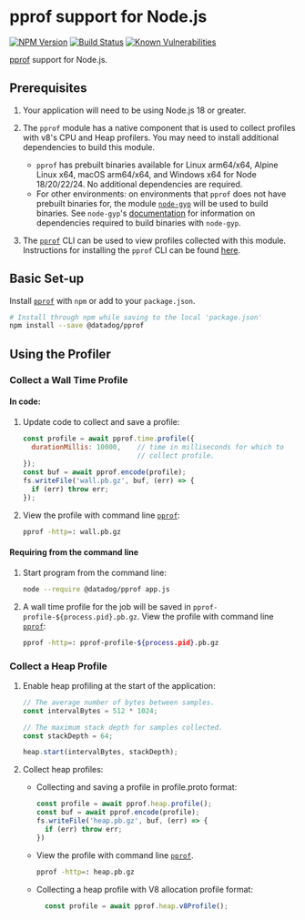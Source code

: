 # pprof support for Node.js

[![NPM Version][npm-image]][npm-url]
[![Build Status][build-image]][build-url]
[![Known Vulnerabilities][snyk-image]][snyk-url]

[pprof][pprof-url] support for Node.js.

## Prerequisites
1. Your application will need to be using Node.js 18 or greater.

2. The `pprof` module has a native component that is used to collect profiles
with v8's CPU and Heap profilers. You may need to install additional
dependencies to build this module.
    * `pprof` has prebuilt binaries available for Linux arm64/x64,
    Alpine Linux x64, macOS arm64/x64, and Windows x64 for Node 18/20/22/24.
    No additional dependencies are required.
    * For other environments: on environments that `pprof` does not have
    prebuilt binaries for, the module
    [`node-gyp`](https://www.npmjs.com/package/node-gyp) will be used to
    build binaries. See `node-gyp`'s
    [documentation](https://github.com/nodejs/node-gyp#installation)
    for information on dependencies required to build binaries with `node-gyp`.

3. The [`pprof`][pprof-url] CLI can be used to view profiles collected with
this module. Instructions for installing the `pprof` CLI can be found
[here][pprof-install-url].

## Basic Set-up

Install [`pprof`][npm-url] with `npm` or add to your `package.json`.
  ```sh
  # Install through npm while saving to the local 'package.json'
  npm install --save @datadog/pprof
  ```

## Using the Profiler

### Collect a Wall Time Profile

#### In code:
1. Update code to collect and save a profile:
    ```javascript
    const profile = await pprof.time.profile({
      durationMillis: 10000,    // time in milliseconds for which to
                                // collect profile.
    });
    const buf = await pprof.encode(profile);
    fs.writeFile('wall.pb.gz', buf, (err) => {
      if (err) throw err;
    });
    ```

2. View the profile with command line [`pprof`][pprof-url]:
    ```sh
    pprof -http=: wall.pb.gz
    ```

#### Requiring from the command line

1. Start program from the command line:
    ```sh
    node --require @datadog/pprof app.js
    ```

2. A wall time profile for the job will be saved in
`pprof-profile-${process.pid}.pb.gz`. View the profile with command line
[`pprof`][pprof-url]:
    ```sh
    pprof -http=: pprof-profile-${process.pid}.pb.gz
    ```

### Collect a Heap Profile
1. Enable heap profiling at the start of the application:
    ```javascript
    // The average number of bytes between samples.
    const intervalBytes = 512 * 1024;

    // The maximum stack depth for samples collected.
    const stackDepth = 64;

    heap.start(intervalBytes, stackDepth);
    ```
2. Collect heap profiles:

    * Collecting and saving a profile in profile.proto format:
        ```javascript
        const profile = await pprof.heap.profile();
        const buf = await pprof.encode(profile);
        fs.writeFile('heap.pb.gz', buf, (err) => {
          if (err) throw err;
        })
        ```

    * View the profile with command line [`pprof`][pprof-url].
        ```sh
        pprof -http=: heap.pb.gz
        ```

    * Collecting a heap profile with  V8 allocation profile format:
        ```javascript
          const profile = await pprof.heap.v8Profile();
        ```

[build-image]: https://github.com/Datadog/pprof-nodejs/actions/workflows/build.yml/badge.svg?branch=main
[build-url]: https://github.com/Datadog/pprof-nodejs/actions/workflows/build.yml
[coveralls-image]: https://coveralls.io/repos/google/pprof-nodejs/badge.svg?branch=main&service=github
[npm-image]: https://badge.fury.io/js/pprof.svg
[npm-url]: https://npmjs.org/package/pprof
[pprof-url]: https://github.com/google/pprof
[pprof-install-url]: https://github.com/google/pprof#building-pprof
[snyk-image]: https://snyk.io/test/github/google/pprof-nodejs/badge.svg
[snyk-url]: https://snyk.io/test/github/google/pprof-nodejs
